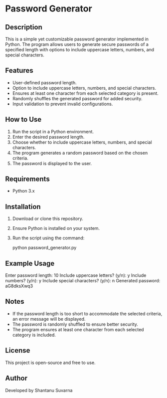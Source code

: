 # Password Generator

## Description
This is a simple yet customizable password generator implemented in Python. The program allows users to generate secure passwords of a specified length with options to include uppercase letters, numbers, and special characters.

## Features
- User-defined password length.
- Option to include uppercase letters, numbers, and special characters.
- Ensures at least one character from each selected category is present.
- Randomly shuffles the generated password for added security.
- Input validation to prevent invalid configurations.

## How to Use
1. Run the script in a Python environment.
2. Enter the desired password length.
3. Choose whether to include uppercase letters, numbers, and special characters.
4. The program generates a random password based on the chosen criteria.
5. The password is displayed to the user.

## Requirements
- Python 3.x

## Installation
1. Download or clone this repository.
2. Ensure Python is installed on your system.
3. Run the script using the command:
   
   python password_generator.py
   

## Example Usage
Enter password length: 10
Include uppercase letters? (y/n): y
Include numbers? (y/n): y
Include special characters? (y/n): n
Generated password: aG8dksXwq3

## Notes
- If the password length is too short to accommodate the selected criteria, an error message will be displayed.
- The password is randomly shuffled to ensure better security.
- The program ensures at least one character from each selected category is included.

## License
This project is open-source and free to use.

## Author
Developed by Shantanu Suvarna